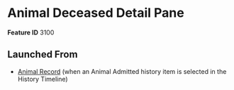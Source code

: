 # Animal Deceased Detail Pane

**Feature ID** 3100

## Launched From

- [Animal Record](Animal%20Record.md) (when an Animal Admitted history item is selected in the History Timeline)











































































